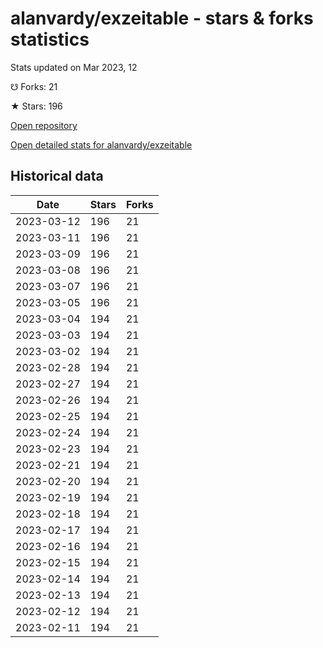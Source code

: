 # alanvardy/exzeitable - stars & forks statistics

Stats updated on Mar 2023, 12

☋ Forks: 21

★ Stars: 196

[Open repository](https://github.com/alanvardy/exzeitable)

[Open detailed stats for alanvardy/exzeitable](https://reviewgithub.com/rep/alanvardy/exzeitable)

## Historical data
| Date | Stars | Forks |
|------|-------|-------|
| 2023-03-12 | 196 | 21 | 
| 2023-03-11 | 196 | 21 | 
| 2023-03-09 | 196 | 21 | 
| 2023-03-08 | 196 | 21 | 
| 2023-03-07 | 196 | 21 | 
| 2023-03-05 | 196 | 21 | 
| 2023-03-04 | 194 | 21 | 
| 2023-03-03 | 194 | 21 | 
| 2023-03-02 | 194 | 21 | 
| 2023-02-28 | 194 | 21 | 
| 2023-02-27 | 194 | 21 | 
| 2023-02-26 | 194 | 21 | 
| 2023-02-25 | 194 | 21 | 
| 2023-02-24 | 194 | 21 | 
| 2023-02-23 | 194 | 21 | 
| 2023-02-21 | 194 | 21 | 
| 2023-02-20 | 194 | 21 | 
| 2023-02-19 | 194 | 21 | 
| 2023-02-18 | 194 | 21 | 
| 2023-02-17 | 194 | 21 | 
| 2023-02-16 | 194 | 21 | 
| 2023-02-15 | 194 | 21 | 
| 2023-02-14 | 194 | 21 | 
| 2023-02-13 | 194 | 21 | 
| 2023-02-12 | 194 | 21 | 
| 2023-02-11 | 194 | 21 | 

